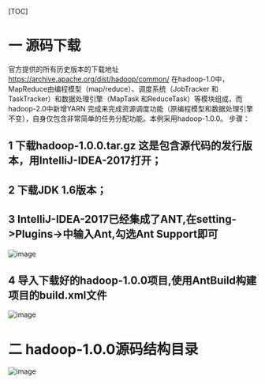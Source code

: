 [TOC]

# 一 源码下载
官方提供的所有历史版本的下载地址 https://archive.apache.org/dist/hadoop/common/
在hadoop-1.0中，MapReduce由编程模型（map/reduce）、调度系统（JobTracker 和TaskTracker）和数据处理引擎（MapTask 和ReduceTask）等模块组成，而hadoop-2.0中新增YARN 完成来完成资源调度功能（原编程模型和数据处理引擎不变），自身仅包含非常简单的任务分配功能。本例采用hadoop-1.0.0。
步骤：
## 1 下载hadoop-1.0.0.tar.gz  这是包含源代码的发行版本，用IntelliJ-IDEA-2017打开；
## 2 下载JDK 1.6版本；
## 3 IntelliJ-IDEA-2017已经集成了ANT,在setting->Plugins->中输入Ant,勾选Ant Support即可
![image](https://github.com/Miraclelucy/funny-hadoop/blob/master/images/ch01_01.png)
## 4 导入下载好的hadoop-1.0.0项目,使用AntBuild构建项目的build.xml文件
![image](https://github.com/Miraclelucy/funny-hadoop/blob/master/images/ch01_02.png)

# 二 hadoop-1.0.0源码结构目录
![image](https://github.com/Miraclelucy/funny-hadoop/blob/master/images/ch01_03.png)

